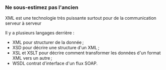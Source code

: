 ### Ne sous-estimez pas l'ancien

XML est une technologie très puissante surtout pour de la communication serveur à serveur

Il y a plusieurs langages derrière :
- XML pour structurer de la donnée ;
- XSD pour décrire une structure d'un XML ;
- XSL et XSLT pour décrire comment transformer les données d'un format XML vers un autre ;
- WSDL contrat d'interface d'un flux SOAP.
